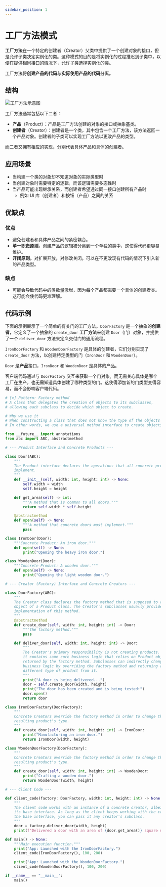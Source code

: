 ```yaml
---
sidebar_position: 1
---
```


# 工厂方法模式
**工厂方法**在一个特定的创建者（Creator）父类中提供了一个创建对象的接口，但是允许子类决定实例化的类。这种模式的目的是将实例化的过程推迟到子类中，以便在提供相同接口的情况下，允许子类选择实例化的类。

工厂方法将**创建产品的代码**与**实际使用产品的代码**分离。

## 结构

![工厂方法示意图](https://refactoringguru.cn/images/patterns/diagrams/factory-method/structure.png)

工厂方法通常包括以下二者：
- **产品**（Product）：产品是工厂方法创建的对象的接口或抽象基类。
- **创建者**（Creator）：创建者是一个类，其中包含一个工厂方法，该方法返回一个产品对象。创建者的子类可以实现工厂方法以更改产品的类型。

而二者又拥有相应的实现，分别代表具体产品和具体的创建者。

## 应用场景

- 当构建一个类的对象却不知道对象的实际类型时
- 当创建对象时需要特定的逻辑，而该逻辑需要多态性时
- 当产品可能出现继承关系，而创建者希望通过同一接口创建所有产品时
  - 例如 UI 库（创建者）和按钮（产品）之间的关系

## 优缺点
### 优点
- 避免创建者和具体产品之间的紧密耦合。
- **单一职责原则**。创建产品的逻辑被分离到一个单独的类中，这使得代码更容易维护。
- **开闭原则**。对扩展开放，对修改关闭。可以在不更改现有代码的情况下引入新的产品类型。

### 缺点
- 可能会导致代码中的类数量激增，因为每个产品都需要一个具体的创建者类。这可能会使代码更难理解。

## 代码示例

下面的示例展示了一个简单的有关门的工厂方法。`DoorFactory` 是一个抽象的**创建者**，它定义了一个抽象的 `create_door` **工厂方法**来创建 `Door`（门）对象，并提供了一个 `deliver_door` 方法来定义交付门的通用流程。

`IronDoorFactory` 和 `WoodenDoorFactory` 是具体的创建者，它们分别实现了 `create_door` 方法，以创建特定类型的门（`IronDoor` 和 `WoodenDoor`）。

`Door` 是**产品**接口，`IronDoor` 和 `WoodenDoor` 是具体的产品。

客户端代码通过与 `DoorFactory` 交互来获取一个门对象，而无需关心具体是哪个工厂在生产，也无需知道具体创建了哪种类型的门。这使得添加新的门类型变得容易，而不会影响客户端代码。

```python livecodes console=full
# [x] Pattern: Factory method
# A class that delegates the creation of objects to its subclasses,
# allowing each subclass to decide which object to create.

# Why we use it
# When constructing a class that does not know the type of the objects it will create
# In other words, we use a universal method interface to create objects, but the specific implementation is left to the subclasses

from __future__ import annotations
from abc import ABC, abstractmethod

# --- Product Interface and Concrete Products ---

class Door(ABC):
    """
    The Product interface declares the operations that all concrete products must
    implement.
    """
    def __init__(self, width: int, height: int) -> None:
        self.width = width
        self.height = height

    def get_area(self) -> int:
        """A method that is common to all doors."""
        return self.width * self.height

    @abstractmethod
    def open(self) -> None:
        """A method that concrete doors must implement."""
        pass

class IronDoor(Door):
    """Concrete Product: An iron door."""
    def open(self) -> None:
        print("Opening the heavy iron door.")

class WoodenDoor(Door):
    """Concrete Product: A wooden door."""
    def open(self) -> None:
        print("Opening the light wooden door.")

# --- Creator (Factory) Interface and Concrete Creators ---

class DoorFactory(ABC):
    """
    The Creator class declares the factory method that is supposed to return an
    object of a Product class. The Creator's subclasses usually provide the
    implementation of this method.
    """
    @abstractmethod
    def create_door(self, width: int, height: int) -> Door:
        """The factory method."""
        pass

    def deliver_door(self, width: int, height: int) -> Door:
        """
        The Creator's primary responsibility is not creating products. Usually,
        it contains some core business logic that relies on Product objects,
        returned by the factory method. Subclasses can indirectly change that
        business logic by overriding the factory method and returning a
        different type of product from it.
        """
        print("A door is being delivered...")
        door = self.create_door(width, height)
        print("The door has been created and is being tested:")
        door.open()
        return door

class IronDoorFactory(DoorFactory):
    """
    Concrete Creators override the factory method in order to change the
    resulting product's type.
    """
    def create_door(self, width: int, height: int) -> IronDoor:
        print("Manufacturing an iron door.")
        return IronDoor(width, height)

class WoodenDoorFactory(DoorFactory):
    """
    Concrete Creators override the factory method in order to change the
    resulting product's type.
    """
    def create_door(self, width: int, height: int) -> WoodenDoor:
        print("Crafting a wooden door.")
        return WoodenDoor(width, height)

# --- Client Code ---

def client_code(factory: DoorFactory, width: int, height: int) -> None:
    """
    The client code works with an instance of a concrete creator, albeit through
    its base interface. As long as the client keeps working with the creator via
    the base interface, you can pass it any creator's subclass.
    """
    door = factory.deliver_door(width, height)
    print(f"Delivered a door with an area of {door.get_area()} square units.\n")

def main() -> None:
    """Main execution function."""
    print("App: Launched with the IronDoorFactory.")
    client_code(IronDoorFactory(), 100, 200)

    print("App: Launched with the WoodenDoorFactory.")
    client_code(WoodenDoorFactory(), 100, 200)

if __name__ == "__main__":
    main()
```